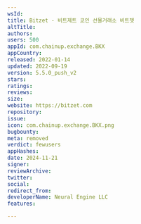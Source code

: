 ```yaml
---
wsId: 
title: Bitzet - 비트제트 코인 선물거래소 비트젯
altTitle: 
authors: 
users: 500
appId: com.chainup.exchange.BKX
appCountry: 
released: 2022-01-14
updated: 2022-09-19
version: 5.5.0_push_v2
stars: 
ratings: 
reviews: 
size: 
website: https://bitzet.com
repository: 
issue: 
icon: com.chainup.exchange.BKX.png
bugbounty: 
meta: removed
verdict: fewusers
appHashes: 
date: 2024-11-21
signer: 
reviewArchive: 
twitter: 
social: 
redirect_from: 
developerName: Neural Engine LLC
features: 

---
```


